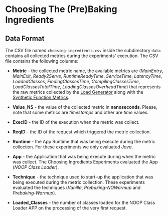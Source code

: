 # Choosing The (Pre)Baking Ingredients

## Data Format

The CSV file named `choosing-ingredients.csv` inside the subdirectory 
`data` contains all collected metrics during the experiments' execution. The CSV
file contains the following columns:

* **Metric** - the collected metric name, the available metrics are 
(*MainEntry*, *MainExit*, *Ready2Serve*, *RuntimeReadyTime*, *ServiceTime*,
 *LatencyTime*, *LoadedClasses*, *FindingClassesTime*, *CompilingClassesTime*,
 *LoadClassesTotalTime*, *LoadingClassesOverheadTime*) 
 that represents the raw metrics collected by the 
[Load Generator](https://github.com/paulofelipefeitosa/serverless-handlers/blob/master/README.md#collected-metrics)
along with the 
[Synthetic Function Metrics](https://github.com/paulofelipefeitosa/serverless-handlers/blob/master/README.md#synthetic-function-metrics).

* **Value_NS** - the value of the collected metric in **nanoseconds**. Please,
note that some metrics are *timestamps* and other are *time* values.

* **ExecID** - the ID of the execution when the metric was collect.

* **ReqID** - the ID of the request which triggered the metric collection.

* **Runtime** - the App Runtime that was being execute during the metric
 collection. For these experiments we only evaluated *Java*.

* **App** - the Application that was being execute during when the metric was
collect. The Choosing Ingredients Experiments evaluated the App (*NOOP Class Loader*).

* **Technique** - the technique used to start-up the application that was being
executed during the metric collection. These experiments evaluated the techniques
(*Vanilla*, *Prebaking-NOWarmup* and *Prebaking-Warmup*).

* **Loaded_Classes** - the number of classes loaded for the NOOP Class Loader
 APP on the processing of the very first request.